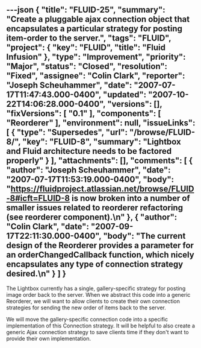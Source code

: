 ---json
{
  "title": "FLUID-25",
  "summary": "Create a pluggable ajax connection object that encapsulates a particular strategy for posting item-order to the server.",
  "tags": "FLUID",
  "project": {
    "key": "FLUID",
    "title": "Fluid Infusion"
  },
  "type": "Improvement",
  "priority": "Major",
  "status": "Closed",
  "resolution": "Fixed",
  "assignee": "Colin Clark",
  "reporter": "Joseph Scheuhammer",
  "date": "2007-07-17T11:47:43.000-0400",
  "updated": "2007-10-22T14:06:28.000-0400",
  "versions": [],
  "fixVersions": [
    "0.1"
  ],
  "components": [
    "Reorderer"
  ],
  "environment": null,
  "issueLinks": [
    {
      "type": "Supersedes",
      "url": "/browse/FLUID-8/",
      "key": "FLUID-8",
      "summary": "Lightbox and Fluid architecture needs to be factored properly"
    }
  ],
  "attachments": [],
  "comments": [
    {
      "author": "Joseph Scheuhammer",
      "date": "2007-07-17T11:53:19.000-0400",
      "body": "<https://fluidproject.atlassian.net/browse/FLUID-8#icft=FLUID-8> is now broken into a number of smaller issues related to reorderer refactoring (see reorderer component).\n"
    },
    {
      "author": "Colin Clark",
      "date": "2007-09-17T22:11:30.000-0400",
      "body": "The current design of the Reorderer provides a parameter for an orderChangedCallback function, which nicely encapsulates any type of connection strategy desired.\n"
    }
  ]
}
---
The Lightbox currently has a single, gallery-specific strategy for posting image order back to the server. When we abstract this code into a generic Reorderer, we will want to allow clients to create their own connection strategies for sending the new order of items back to the server.

We will move the gallery-specific connection code into a specific implementation of this Connection strategy. It will be helpful to also create a generic Ajax connection strategy to save clients time if they don't want to provide their own implementation.

        
